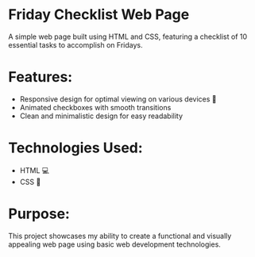 
# Friday Checklist Web Page

A simple web page built using HTML and CSS, featuring a checklist of 10 essential tasks to accomplish on Fridays.

# Features:
- Responsive design for optimal viewing on various devices 📲
- Animated checkboxes with smooth transitions
- Clean and minimalistic design for easy readability

# Technologies Used:
- HTML 💻
- CSS  🌈

# Purpose:
This project showcases my ability to create a functional and visually appealing web page using basic web development technologies.
